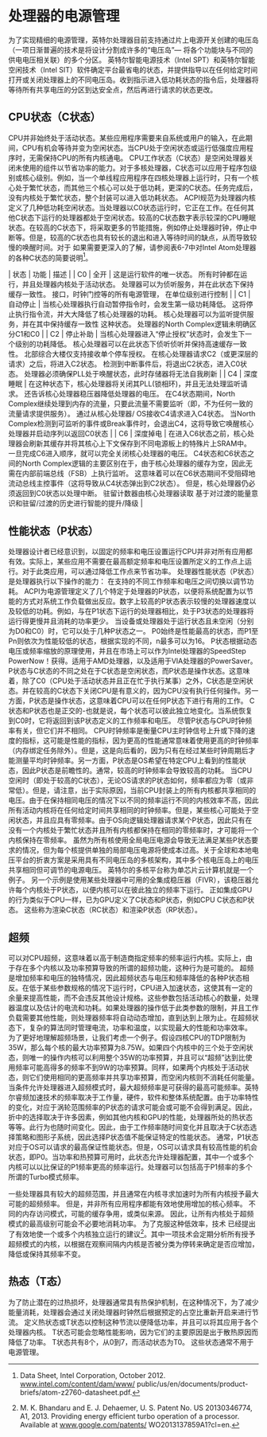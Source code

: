 # 处理器的电源管理

为了实现精细的电源管理，英特尔处理器目前支持通过片上电源开关创建的电压岛（一项日渐普遍的技术是将设计分割成许多的“电压岛”— 将各个功能块与不同的供电电压相关联）的多个分区。 英特尔智能电源技术（Intel SPT）和英特尔智能空闲技术（Intel SIT）软件确定平台最省电的状态，并提供指导以在任何给定时间打开或关闭处理器上的不同电压岛。收到指示进入低功耗状态的指令后，处理器将等待所有共享电压的分区到达安全点，然后再进行请求的状态更改。

## CPU状态（C状态）
CPU并非始终处于活动状态。某些应用程序需要来自系统或用户的输入，在此期间，CPU有机会等待并变为空闲状态。当CPU处于空闲状态或运行低强度应用程序时，无需保持CPU的所有内核通电。 CPU工作状态（C状态）是空闲处理器关闭未使用的组件以节省功率的能力。对于多核处理器，C状态可以应用于程序包级别或核心级别。例如，当一个单线程应用程序在四核处理器上运行时，只有一个核心处于繁忙状态，而其他三个核心可以处于低功耗，更深的C状态。任务完成后，没有内核处于繁忙状态，整个封装可以进入低功耗状态。
ACPI规范为处理器内核定义了几种低功耗空闲状态。当处理器以C0状态运行时，它正在工作。在任何其他C状态下运行的处理器都处于空闲状态。较高的C状态数字表示较深的CPU睡眠状态。在较高的C状态下，将采取更多的节能措施，例如停止处理器时钟，停止中断等。但是，较高的C状态也具有较长的退出和进入等待时间的缺点，从而导致较慢的唤醒时间。对于
如果需要更深入的了解，请参阅表6-7中对Intel Atom处理器的各种C状态的简要说明[^Source]。

| 状态 | 功能 | 描述 |
| C0 | 全开 | 这是运行软件的唯一状态。 所有时钟都在运行，并且处理器内核处于活动状态。 处理器可以为侦听服务，并在此状态下保持缓存一致性。 接口，时钟门控等的所有电源管理，
在单位级别进行控制 |
| C1 | 自动停止 | 当核心处理器执行自动暂停指令时，会发生第一级功耗降低。 这将停止执行指令流，并大大降低了核心处理器的功耗。 核心处理器可以为监听提供服务，并在其中保持缓存一致性
这种状态。 处理器的North Complex逻辑未明确区分C1和C0 |
| C2 | 停止补助 | 当核心处理器进入“停止授权”状态时，会发生下一个级别的功耗降低。 核心处理器可以在此状态下侦听侦听并保持高速缓存一致性。 北部综合大楼仅支持接收单个停车授权。
在核心处理器请求C2（或更深层的请求）之后，将进入C2状态。 检测到中断事件后，将退出C2状态，进入C0状态。 处理器必须确保PLL处于唤醒状态，此时存储器将无法自我刷新 |
| C4 | 深度睡眠 | 在这种状态下，核心处理器将关闭其PLL(锁相环)，并且无法处理监听请求。 还告诉核心处理器稳压器降低处理器的电压。 在C4状态期间，North Complex继续处理到内存的流量，只要此流量不需要监听（即，不为任何一致的流量请求提供服务）。
通过从核心处理器/ OS接收C4请求进入C4状态。 当North Complex检测到可监听的事件或Break事件时，会退出C4，这将导致它唤醒核心处理器并启动序列以返回C0状态 |
| C6 | 深度掉电 | 在进入C6状态之前，核心处理器会刷新其缓存并将其核心上下文保存到不同电源板上的特殊片上SRAM中。 一旦完成C6进入顺序，就可以完全关闭核心处理器的电压。
C4状态和C6状态之间的North Complex逻辑的主要区别在于，由于核心处理器的缓存为空，因此无需在内部前端总线（FSB）上执行监听。 这意味着可以在C6状态期间不受阻碍地流动总线主控事件（这将导致从C4状态弹出到C2状态）。 但是，核心处理器仍必须返回到C0状态以处理中断。
驻留计数器由核心处理器读取
基于对过渡的能量意识和驻留/过渡的历史进行智能的提升/降级 |

## 性能状态（P状态）
处理器设计者已经意识到，以固定的频率和电压设置运行CPU并非对所有应用都有效。实际上，某些应用不需要在最高额定频率和电压设置所定义的工作点上运行。对于此类应用，可以通过降低工作点来节省功率。
处理器性能状态（P状态）是处理器执行以下操作的能力：
在支持的不同工作频率和电压之间切换以调节功耗。 ACPI为电源管理定义了几个特定于处理器的P状态，以便将系统配置为以节能的方式对系统工作负载做出反应。数字上较高的P状态表示较慢的处理器速度以及较低的功耗。例如，与在P1状态下运行的处理器相比，处于P3状态的处理器将运行得更慢并且消耗的功率更少。
当设备或处理器处于运行状态且未空闲（分别为D0和C0）时，它可以处于几种P状态之一。 P0始终是性能最高的状态，而P1至Pn则依次为性能较低的状态，根据实现的不同，n最多可以为16。
P状态根据动态电压或频率缩放的原理使用，并且在市场上可以作为Intel处理器的SpeedStep PowerNow！获得。适用于AMD处理器，以及适用于VIA处理器的PowerSaver。
P状态与C状态的不同之处在于C状态是空闲状态，而P状态是操作状态。这意味着，除了C0（CPU处于活动状态并且正在忙于执行某事）之外，C状态是空闲状态。并在较高的C状态下关闭CPU是有意义的，因为CPU没有执行任何操作。另一方面，P状态是操作状态，这意味着CPU可以在任何P状态下进行有用的工作。 C状态和P状态也是正交的-也就是说，每个状态可以彼此独立地变化。当系统恢复到C0时，它将返回到该P状态定义的工作频率和电压。
尽管P状态与CPU时钟频率有关，但它们并不相同。 CPU时钟频率是衡量CPU主时钟信号上升或下降的速度的指标，这可能是性能的指标，因为更高的性能通常意味着使用更高的时钟频率（内存绑定任务除外）。但是，这是向后看的，因为只有在经过某些时钟周期后才能测量平均时钟频率。另一方面，P状态是OS希望在特定CPU上看到的性能状态，因此P状态是前瞻性的。通常，较高的时钟频率会导致较高的功耗。
当CPU空闲时（即处于较高的C状态），无论OS请求的P状态如何，频率都应为零（或非常低）。但是，请注意，出于实际原因，当前CPU封装上的所有内核都共享相同的电压。由于在保持相同电压的情况下以不同的频率运行不同的内核效率不高，因此所有活动内核将在任何给定时间共享相同的时钟频率。但是，某些核心可能处于空闲状态，并且应具有零频率。由于OS向逻辑处理器请求某个P状态，因此只有在没有一个内核处于繁忙状态并且所有内核都保持在相同的零频率时，才可能将一个内核保持在零频率。
虽然为所有核使用全局电压电源会导致无法满足某些P状态要求的情况，但为每个核提供单独的局部电压电源将使成本过高。关于全球和本地电压平台的折衷方案是采用具有不同电压岛的多核架构，其中多个核电压岛上的电压共享相同但可调节的电源电压。 英特尔的多核平台称为单芯片云计算机就是一个例子。 另一个示例是使用某些处理器中可用的全集成稳压器（FIVR），该稳压器允许每个内核处于P状态，以便内核可以在彼此独立的频率下运行。
正如集成GPU的行为类似于CPU一样，已为GPU定义了C状态和P状态，例如CPU C状态和P状态。 这些称为渲染C状态（RC状态）和渲染P状态（RP状态）。

## 超频
可以对CPU超频，这意味着以高于制造商指定频率的频率运行内核。实际上，由于存在多个内核以及功率预算导致的所谓的超频功能，这种行为是可能的。 超频是增加频率和电压的独特情况，因此超频状态与电压和频率降低的各种P状态相反。在低于某些参数规格的情况下运行时，CPU进入加速状态，这使其有一定的余量来提高性能，而不会违反其他设计规格。这些参数包括活动核心的数量，处理器温度以及估计的电流和功耗。如果处理器的操作低于此类参数的限制，并且工作负载需要其他性能，则处理器频率将自动动态增加，直到达到上限为止。在超频状态下，复杂的算法同时管理电流，功率和温度，以实现最大的性能和功率效率。
为了更好地理解超频场景，让我们考虑一个例子。假设四核CPU的TDP限制为35W，那么每个核的最大功率预算为8.75W。如果四个内核中的三个处于空闲状态，则唯一的操作内核可以利用整个35W的功率预算，并且可以“超频”达到比使用频率可能高得多的频率不到9W的功率预算。同样，如果两个内核处于活动状态，则它们使用相同的更高频率并共享功率预算，而空闲内核则不消耗任何能量。
当条件允许处理器进入超频模式时，最大超频频率是可获得的最高可能频率。英特尔睿频加速技术的频率取决于工作量，硬件，软件和整体系统配置。由于功率特性的变化，对应于涡轮范围频率的P状态的请求可能会或可能不会得到满足。因此，折中的选择取决于许多因素，例如其他内核和GPU的性能，处理器所处的热状态等等。此行为也随时间变化。因此，由于工作频率随时间变化并且取决于C状态选择策略和图形子系统，因此选择P状态值不能保证特定的性能状态。
通常，P1状态对应于OS可以请求的最高保证性能状态。但是，OS可以请求具有较高性能的机会状态，即P0。当功率和热预算可用时，此状态允许处理器配置，其中一个或多个内核可以以比保证的P1频率更高的频率运行。处理器可以包括高于P1频率的多个所谓的Turbo模式频率。

一些处理器具有较大的超频范围，并且通常在内核寻求加速时为所有内核授予最大可能的超频频率。 但是，并非所有应用程序都能有效地使用增加的核心频率。 不同的内存访问模式，可能的缓存争用，或类似来源。 因此，让所有内核处于超频模式的最高级别可能会不必要地消耗功率。 为了克服这种低效率，技术
已经提出了有效地使一个或多个内核独立运行的建议[^7]。其中一项技术会定期分析所有授予超频模式的内核，以根据在观察间隔内内核是否被分类为停转来确定是否应增加，降低或保持其频率不变。

## 热态（T态）
为了防止潜在的过热损坏，处理器通常具有热保护机制，在这种情况下，为了减少能量消耗，处理器会通过关闭处理器时钟然后根据预定的占空比重新开启来进行节流。 定义热状态或T状态以控制这种节流以便降低功率，并且可以将其应用于各个处理器内核。 T状态可能会忽略性能影响，因为它们的主要原因是出于散热原因而降低了功率。 T状态共有8个，从0到7，而活动状态为T0。 这些状态通常不用于电源管理。

[^Source]: Data Sheet, Intel Corporation, October 2012. www.intel.com/content/dam/www/ public/us/en/documents/product-briefs/atom-z2760-datasheet.pdf.
[^7]: M. K. Bhandaru and E. J. Dehaemer, U. S. Patent No. US 20130346774, A1, 2013. Providing energy efficient turbo operation of a processor. Available at www.google.com/patents/ WO2013137859A1?cl=en.